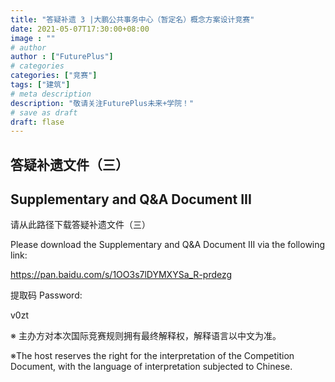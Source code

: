 ```yaml
---
title: "答疑补遗 3 |大鹏公共事务中心（暂定名）概念方案设计竞赛"
date: 2021-05-07T17:30:00+08:00
image : ""
# author
author : ["FuturePlus"]
# categories
categories: ["竞赛"]
tags: ["建筑"]
# meta description
description: "敬请关注FuturePlus未来+学院！"
# save as draft
draft: flase
---
```


## 答疑补遗文件（三） 

## Supplementary and Q&A Document III

请从此路径下载答疑补遗文件（三）

Please download the Supplementary and Q&A Document III via the following link:

https://pan.baidu.com/s/1OO3s7lDYMXYSa_R-prdezg

提取码 Password:

v0zt 

 

※ 主办方对本次国际竞赛规则拥有最终解释权，解释语言以中文为准。

※The host reserves the right for the interpretation of the Competition Document, with the language of interpretation subjected to Chinese.

 